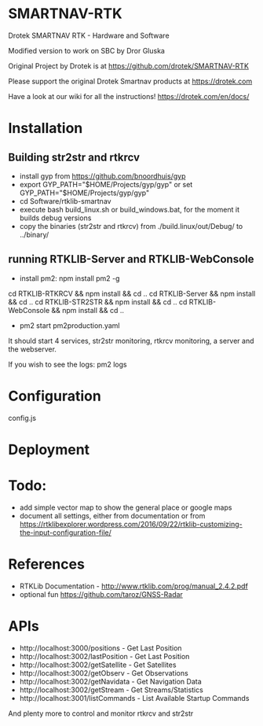 # SMARTNAV-RTK
Drotek SMARTNAV RTK - Hardware and Software

Modified version to work on SBC by Dror Gluska

Original Project by Drotek is at https://github.com/drotek/SMARTNAV-RTK

Please support the original Drotek Smartnav products at https://drotek.com

Have a look at our wiki for all the instructions! https://drotek.com/en/docs/



# Installation

## Building str2str and rtkrcv
- install gyp from https://github.com/bnoordhuis/gyp
- export GYP_PATH="$HOME/Projects/gyp/gyp" or set GYP_PATH="$HOME/Projects/gyp/gyp"
- cd Software/rtklib-smartnav
- execute bash build_linux.sh or build_windows.bat, for the moment it builds debug versions
- copy the binaries (str2str and rtkrcv) from ./build.linux/out/Debug/ to ../binary/

## running RTKLIB-Server and RTKLIB-WebConsole
- install pm2: npm install pm2 -g

cd RTKLIB-RTKRCV     && npm install && cd ..
cd RTKLIB-Server     && npm install && cd ..
cd RTKLIB-STR2STR    && npm install && cd ..
cd RTKLIB-WebConsole && npm install && cd ..

- pm2 start pm2production.yaml

It should start 4 services, str2str monitoring, rtkrcv monitoring, a server and the webserver.

If you wish to see the logs:
pm2 logs


# Configuration
config.js


# Deployment


# Todo:
- add simple vector map to show the general place or google maps
- document all settings, either from documentation or from https://rtklibexplorer.wordpress.com/2016/09/22/rtklib-customizing-the-input-configuration-file/
# References
- RTKLib Documentation - http://www.rtklib.com/prog/manual_2.4.2.pdf
- optional fun https://github.com/taroz/GNSS-Radar

# APIs
- http://localhost:3000/positions - Get Last Position
- http://localhost:3002/lastPosition - Get Last Position
- http://localhost:3002/getSatellite - Get Satellites
- http://localhost:3002/getObserv - Get Observations
- http://localhost:3002/getNavidata - Get Navigation Data
- http://localhost:3002/getStream - Get Streams/Statistics
- http://localhost:3001/listCommands - List Available Startup Commands

And plenty more to control and monitor rtkrcv and str2str